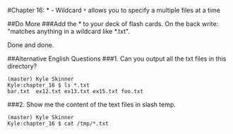 #Chapter 16: * - Wildcard
`*` allows you to specify a multiple files at a time

##Do More
###Add the * to your deck of flash cards. On the back write: "matches anything in a wildcard like *.txt".

Done and done.

##Alternative English Questions
###1. Can you output all the txt files in this directory?
```
(master) Kyle Skinner
Kyle:chapter_16 $ ls *.txt
bar.txt  ex12.txt ex13.txt ex15.txt foo.txt
```

###2. Show me the content of the text files in slash temp.
```
(master) Kyle Skinner
Kyle:chapter_16 $ cat /tmp/*.txt
```

